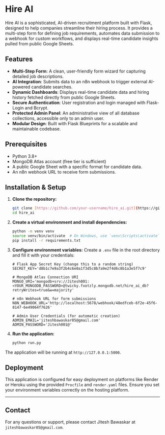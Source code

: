 # Hire AI

Hire AI is a sophisticated, AI-driven recruitment platform built with Flask, designed to help companies streamline their hiring process. It provides a multi-step form for defining job requirements, automates data submission to a webhook for custom workflows, and displays real-time candidate insights pulled from public Google Sheets.

## Features

- **Multi-Step Form**: A clean, user-friendly form wizard for capturing detailed job descriptions.
- **AI Integration**: Submits data to an n8n webhook to trigger external AI-powered candidate searches.
- **Dynamic Dashboards**: Displays real-time candidate data and hiring history fetched directly from public Google Sheets.
- **Secure Authentication**: User registration and login managed with Flask-Login and Bcrypt.
- **Protected Admin Panel**: An administrative view of all database collections, accessible only to an admin user.
- **Modular Design**: Built with Flask Blueprints for a scalable and maintainable codebase.

## Prerequisites

- Python 3.8+
- MongoDB Atlas account (free tier is sufficient)
- A public Google Sheet with a specific format for candidate data.
- An n8n webhook URL to receive form submissions.

## Installation & Setup

1.  **Clone the repository:**
    ```bash
    git clone [https://github.com/your-username/hire_ai.git](https://github.com/your-username/hire_ai.git)
    cd hire_ai
    ```

2.  **Create a virtual environment and install dependencies:**
    ```bash
    python -m venv venv
    source venv/bin/activate  # On Windows, use `venv\Scripts\activate`
    pip install -r requirements.txt
    ```

3.  **Configure environment variables:**
    Create a `.env` file in the root directory and fill it with your credentials:
    ```
    # Flask App Secret Key (change this to a random string)
    SECRET_KEY='d8b1c7e9a3f2b4c6e0a1f3d5c8b7a9e2f4d6c8b1a3e5f7c9'
    
    # MongoDB Atlas Connection URI
    MONGO_URI='mongodb+srv://Jitesh001:<YOUR_MONGODB_PASSWORD>@twicky.fxotzly.mongodb.net/hire_ai_db?retryWrites=true&w=majority'
    
    # n8n Webhook URL for form submissions
    N8N_WEBHOOK_URL='http://localhost:5678/webhook/48edfceb-6f2e-45f6-8147-6e49064f7626'
    
    # Admin User Credentials (for automatic creation)
    ADMIN_EMAIL='jiteshbawaskar05@gmail.com'
    ADMIN_PASSWORD='Jitesh001@'
    ```

4.  **Run the application:**
    ```bash
    python run.py
    ```

The application will be running at `http://127.0.0.1:5000`.

## Deployment

This application is configured for easy deployment on platforms like Render or Heroku using the provided `Procfile` and `render.yaml` files. Ensure you set your environment variables correctly on the hosting platform.

---

## Contact

For any questions or support, please contact Jitesh Bawaskar at `jiteshbawaskar05@gmail.com`.